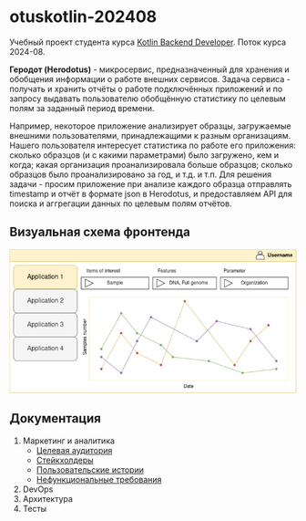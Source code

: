 # otuskotlin-202408

Учебный проект студента курса [Kotlin Backend Developer](https://otus.ru/lessons/kotlin/). 
Поток курса 2024-08.

**Геродот (Herodotus)** - микросервис, предназначенный для хранения 
и обобщения информации о работе внешних сервисов. 
Задача сервиса - получать и хранить отчёты о работе подключённых приложений 
и по запросу выдавать пользователю обобщённую статистику по целевым полям за заданный период времени.

Например, некоторое приложение анализирует образцы, загружаемые внешними пользователями, 
принадлежащими к разным организациям. Нашего пользователя интересует статистика по работе его приложения:
сколько образцов (и с какими параметрами) было загружено, кем и когда; 
какая организация проанализировала больше образцов; 
сколько образцов было проанализировано за год, и т.д. и т.п.
Для решения задачи - просим приложение при анализе каждого образца отправлять timestamp 
и отчёт в формате json в Herodotus, и предоставляем API для поиска и аггрегации данных по целевым полям отчётов.

## Визуальная схема фронтенда

![Макет фронтенда](imgs/design-layout.png)

## Документация

1. Маркетинг и аналитика
    - [Целевая аудитория](./docs/01-target-audience.md)
    - [Стейкхолдеры](./docs/02-stakeholders.md)
    - [Пользовательские истории](./docs/03-user-stories.md)
    - [Нефункциональные требования](./docs/04-nonfunctional-requirements)
2. DevOps
3. Архитектура
4. Тесты
